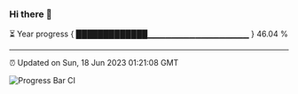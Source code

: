 ### Hi there 👋

⏳ Year progress { █████████████▁▁▁▁▁▁▁▁▁▁▁▁▁▁▁▁▁ } 46.04 %

---

⏰ Updated on Sun, 18 Jun 2023 01:21:08 GMT

![Progress Bar CI](https://github.com/JuvenileQ/Progress-Bar-CI/workflows/main/badge.svg)
